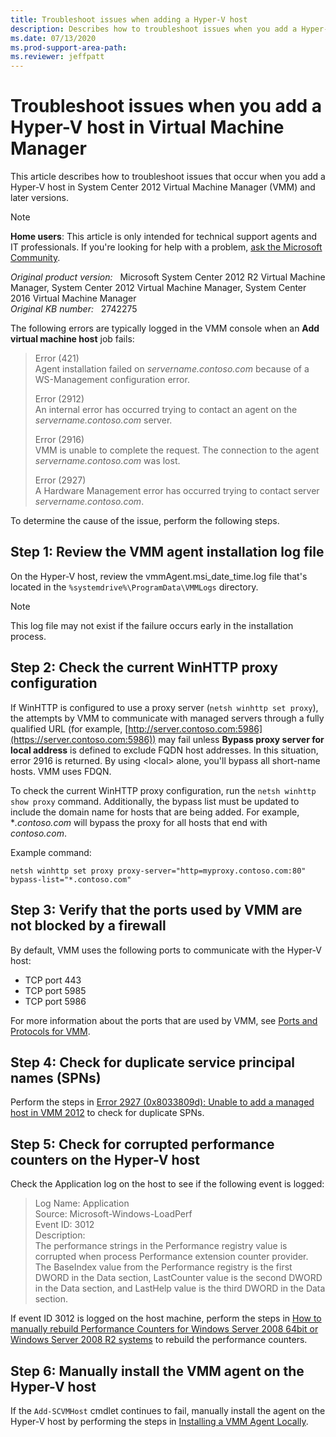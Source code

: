 ```yaml
---
title: Troubleshoot issues when adding a Hyper-V host
description: Describes how to troubleshoot issues when you add a Hyper-V host in System Center 2012 Virtual Machine Manager and later versions.
ms.date: 07/13/2020
ms.prod-support-area-path:
ms.reviewer: jeffpatt
---
```

# Troubleshoot issues when you add a Hyper-V host in Virtual Machine Manager

This article describes how to troubleshoot issues that occur when you add a Hyper-V host in System Center 2012 Virtual Machine Manager (VMM) and later versions.

> [!NOTE]
> **Home users**: This article is only intended for technical support agents and IT professionals. If you're looking for help with a problem, [ask the Microsoft Community](https://answers.microsoft.com/en-us).

_Original product version:_ &nbsp; Microsoft System Center 2012 R2 Virtual Machine Manager, System Center 2012 Virtual Machine Manager, System Center 2016 Virtual Machine Manager  
_Original KB number:_ &nbsp; 2742275

The following errors are typically logged in the VMM console when an **Add virtual machine host** job fails:

> Error (421)  
> Agent installation failed on *servername.contoso.com* because of a WS-Management configuration error.
>
> Error (2912)  
> An internal error has occurred trying to contact an agent on the *servername.contoso.com* server.
>
> Error (2916)  
> VMM is unable to complete the request. The connection to the agent *servername.contoso.com* was lost.
>
> Error (2927)  
> A Hardware Management error has occurred trying to contact server *servername.contoso.com*.

To determine the cause of the issue, perform the following steps.

## Step 1: Review the VMM agent installation log file

On the Hyper-V host, review the vmmAgent.msi_date_time.log file that's located in the `%systemdrive%\ProgramData\VMMLogs` directory.

> [!NOTE]
> This log file may not exist if the failure occurs early in the installation process.

## Step 2: Check the current WinHTTP proxy configuration

If WinHTTP is configured to use a proxy server (`netsh winhttp set proxy`), the attempts by VMM to communicate with managed servers through a fully qualified URL (for example, [http://server.contoso.com:5986](https://server.contoso.com:5986)) may fail unless **Bypass proxy server for local address** is defined to exclude FQDN host addresses. In this situation, error 2916 is returned. By using \<local> alone, you'll bypass all short-name hosts. VMM uses FDQN.

To check the current WinHTTP proxy configuration, run the `netsh winhttp show proxy` command. Additionally, the bypass list must be updated to include the domain name for hosts that are being added. For example, \**.contoso.com* will bypass the proxy for all hosts that end with *contoso.com*.

Example command:

```console
netsh winhttp set proxy proxy-server="http=myproxy.contoso.com:80" bypass-list="*.contoso.com"
```

## Step 3: Verify that the ports used by VMM are not blocked by a firewall

By default, VMM uses the following ports to communicate with the Hyper-V host:

- TCP port 443
- TCP port 5985
- TCP port 5986

For more information about the ports that are used by VMM, see [Ports and Protocols for VMM](/previous-versions/system-center/system-center-2012-R2/gg710871(v=sc.12)?redirectedfrom=MSDN).

## Step 4: Check for duplicate service principal names (SPNs)

Perform the steps in [Error 2927 (0x8033809d): Unable to add a managed host in VMM 2012](add-managed-host-error-2927.md) to check for duplicate SPNs.

## Step 5: Check for corrupted performance counters on the Hyper-V host

Check the Application log on the host to see if the following event is logged:

> Log Name: Application  
> Source: Microsoft-Windows-LoadPerf  
> Event ID: 3012  
> Description:  
> The performance strings in the Performance registry value is corrupted when process Performance extension counter provider. The BaseIndex value from the Performance registry is the first DWORD in the Data section, LastCounter value is the second DWORD in the Data section, and LastHelp value is the third DWORD in the Data section.

If event ID 3012 is logged on the host machine, perform the steps in [How to manually rebuild Performance Counters for Windows Server 2008 64bit or Windows Server 2008 R2 systems](https://support.microsoft.com/help/2554336) to rebuild the performance counters.

## Step 6: Manually install the VMM agent on the Hyper-V host

If the `Add-SCVMHost` cmdlet continues to fail, manually install the agent on the Hyper-V host by performing the steps in [Installing a VMM Agent Locally](/previous-versions/system-center/virtual-machine-manager-2007/bb740757(v=technet.10)?redirectedfrom=MSDN).
